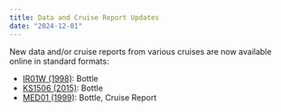 ```yaml
---
title: Data and Cruise Report Updates
date: "2024-12-01"
---
```


New data and/or cruise reports from various cruises are now available online in standard formats:

- [IR01W (1998)][1]: Bottle
- [KS1506 (2015)][3]: Bottle
- [MED01 (1999)][2]: Bottle, Cruise Report

[1]: /cruise/06BE128
[2]: /cruise/06MT19990410
[3]: /cruise/49UF20150620